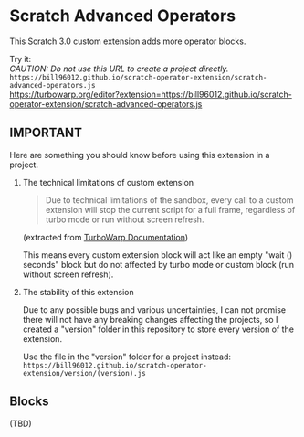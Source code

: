# Scratch Advanced Operators

 This Scratch 3.0 custom extension adds more operator blocks.

 Try it:  
 *CAUTION: Do not use this URL to create a project directly.*  
 `https://bill96012.github.io/scratch-operator-extension/scratch-advanced-operators.js`  
 <https://turbowarp.org/editor?extension=https://bill96012.github.io/scratch-operator-extension/scratch-advanced-operators.js>

## IMPORTANT

 Here are something you should know before using this extension in a project.

 1. The technical limitations of custom extension

    > Due to technical limitations of the sandbox, every call to a custom extension will stop the current script for a full frame, regardless of turbo mode or run without screen refresh.

    (extracted from [TurboWarp Documentation](https://docs.turbowarp.org/development/custom-extensions))

    This means every custom extension block will act like an empty "wait () seconds" block but do not affected by turbo mode or custom block (run without screen refresh).

 2. The stability of this extension

    Due to any possible bugs and various uncertainties, I can not promise there will not have any breaking changes affecting the projects, so I created a "version" folder in this repository to store every version of the extension.

    Use the file in the "version" folder for a project instead:  
    `https://bill96012.github.io/scratch-operator-extension/version/(version).js`

## Blocks

(TBD)
